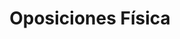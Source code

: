 ---
title: "Oposiciones Física"  # Add a page title.
summary: "Ejercicios resueltos de Física."  # Add a page description.
type: "widget_page"  # Page type is a Widget Page
url: "recursos-fisica-quimica/formacion-profesorado/oposiciones/fisica"
---